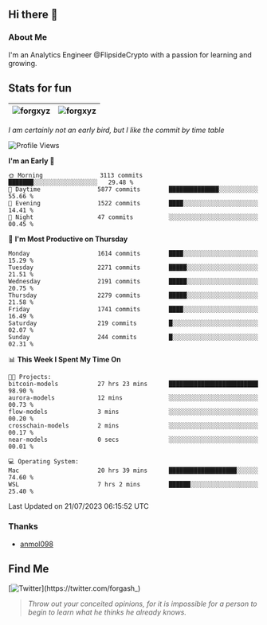 ## Hi there 👋

### About Me

I'm an Analytics Engineer @FlipsideCrypto with a passion for learning and growing.
  
## Stats for fun

| <img align="center" src="https://github-readme-streak-stats.herokuapp.com/?user=forgxyz&theme=tokyonight" alt="forgxyz" /> | <img align="center" src="https://github-readme-stats.vercel.app/api?username=forgxyz&theme=tokyonight&show_icons=true" alt="forgxyz" /> |
| ------------- |------------- |

*I am certainly not an early bird, but I like the commit by time table*  

<!--START_SECTION:waka-->
![Profile Views](http://img.shields.io/badge/Profile%20Views-0-blue)

**I'm an Early 🐤** 

```text
🌞 Morning                3113 commits        ███████░░░░░░░░░░░░░░░░░░   29.48 % 
🌆 Daytime                5877 commits        ██████████████░░░░░░░░░░░   55.66 % 
🌃 Evening                1522 commits        ████░░░░░░░░░░░░░░░░░░░░░   14.41 % 
🌙 Night                  47 commits          ░░░░░░░░░░░░░░░░░░░░░░░░░   00.45 % 
```
📅 **I'm Most Productive on Thursday** 

```text
Monday                   1614 commits        ████░░░░░░░░░░░░░░░░░░░░░   15.29 % 
Tuesday                  2271 commits        █████░░░░░░░░░░░░░░░░░░░░   21.51 % 
Wednesday                2191 commits        █████░░░░░░░░░░░░░░░░░░░░   20.75 % 
Thursday                 2279 commits        █████░░░░░░░░░░░░░░░░░░░░   21.58 % 
Friday                   1741 commits        ████░░░░░░░░░░░░░░░░░░░░░   16.49 % 
Saturday                 219 commits         █░░░░░░░░░░░░░░░░░░░░░░░░   02.07 % 
Sunday                   244 commits         █░░░░░░░░░░░░░░░░░░░░░░░░   02.31 % 
```


📊 **This Week I Spent My Time On** 

```text
🐱‍💻 Projects: 
bitcoin-models           27 hrs 23 mins      █████████████████████████   98.90 % 
aurora-models            12 mins             ░░░░░░░░░░░░░░░░░░░░░░░░░   00.73 % 
flow-models              3 mins              ░░░░░░░░░░░░░░░░░░░░░░░░░   00.20 % 
crosschain-models        2 mins              ░░░░░░░░░░░░░░░░░░░░░░░░░   00.17 % 
near-models              0 secs              ░░░░░░░░░░░░░░░░░░░░░░░░░   00.01 % 

💻 Operating System: 
Mac                      20 hrs 39 mins      ███████████████████░░░░░░   74.60 % 
WSL                      7 hrs 2 mins        ██████░░░░░░░░░░░░░░░░░░░   25.40 % 
```


 Last Updated on 21/07/2023 06:15:52 UTC
<!--END_SECTION:waka-->

### Thanks
 - [anmol098](https://github.com/anmol098/waka-readme-stats/)
  
## Find Me
[![Twitter](https://img.shields.io/twitter/url/https/twitter.com/forgash_.svg?style=social&label=Follow%20%40forgash_)](https://twitter.com/forgash_)


> *Throw out your conceited opinions, for it is impossible for a person to begin to learn what he thinks he already knows.* 
